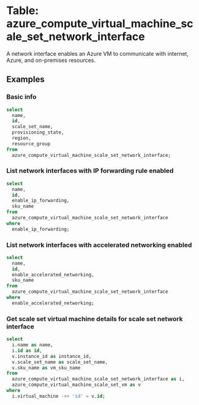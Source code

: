 # Table: azure_compute_virtual_machine_scale_set_network_interface

 A network interface enables an Azure VM to communicate with internet, Azure, and on-premises resources.

## Examples

### Basic info

```sql
select
  name,
  id,
  scale_set_name,
  provisioning_state,
  region,
  resource_group
from
  azure_compute_virtual_machine_scale_set_network_interface;
```

### List network interfaces with IP forwarding rule enabled

```sql
select
  name,
  id,
  enable_ip_forwarding,
  sku_name
from
  azure_compute_virtual_machine_scale_set_network_interface
where
  enable_ip_forwarding;
```

### List network interfaces with accelerated networking enabled

```sql
select
  name,
  id,
  enable_accelerated_networking,
  sku_name
from
  azure_compute_virtual_machine_scale_set_network_interface
where
  enable_accelerated_networking;
```

### Get scale set virtual machine details for scale set network interface

```sql
select
  i.name as name,
  i.id as id,
  v.instance_id as instance_id,
  v.scale_set_name as scale_set_name,
  v.sku_name as vm_sku_name
from
  azure_compute_virtual_machine_scale_set_network_interface as i,
  azure_compute_virtual_machine_scale_set_vm as v
where
  i.virtual_machine ->> 'id' = v.id;
```
